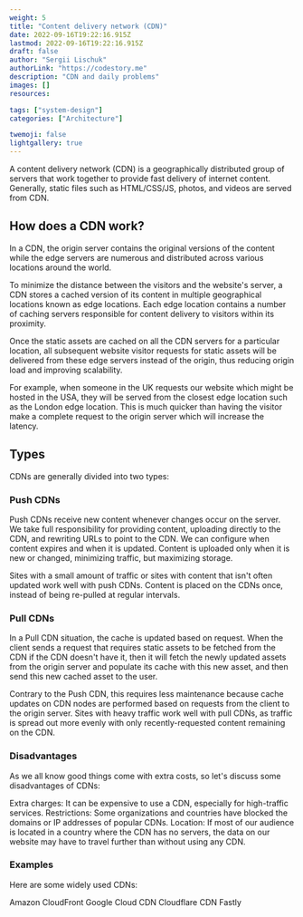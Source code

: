 ```yaml
---
weight: 5
title: "Content delivery network (CDN)"
date: 2022-09-16T19:22:16.915Z
lastmod: 2022-09-16T19:22:16.915Z
draft: false
author: "Sergii Lischuk"
authorLink: "https://codestory.me"
description: "CDN and daily problems"
images: []
resources:

tags: ["system-design"]
categories: ["Architecture"]

twemoji: false
lightgallery: true
---
```


A content delivery network (CDN) is a geographically distributed group of servers that work together to provide fast delivery of internet content. Generally, static files such as HTML/CSS/JS, photos, and videos are served from CDN.

<!--more-->

## How does a CDN work?

In a CDN, the origin server contains the original versions of the content while the edge servers are numerous and distributed across various locations around the world.

To minimize the distance between the visitors and the website's server, a CDN stores a cached version of its content in multiple geographical locations known as edge locations. Each edge location contains a number of caching servers responsible for content delivery to visitors within its proximity.

Once the static assets are cached on all the CDN servers for a particular location, all subsequent website visitor requests for static assets will be delivered from these edge servers instead of the origin, thus reducing origin load and improving scalability.

For example, when someone in the UK requests our website which might be hosted in the USA, they will be served from the closest edge location such as the London edge location. This is much quicker than having the visitor make a complete request to the origin server which will increase the latency.

## Types

CDNs are generally divided into two types:

### Push CDNs

Push CDNs receive new content whenever changes occur on the server. We take full responsibility for providing content, uploading directly to the CDN, and rewriting URLs to point to the CDN. We can configure when content expires and when it is updated. Content is uploaded only when it is new or changed, minimizing traffic, but maximizing storage.

Sites with a small amount of traffic or sites with content that isn't often updated work well with push CDNs. Content is placed on the CDNs once, instead of being re-pulled at regular intervals.

### Pull CDNs

In a Pull CDN situation, the cache is updated based on request. When the client sends a request that requires static assets to be fetched from the CDN if the CDN doesn't have it, then it will fetch the newly updated assets from the origin server and populate its cache with this new asset, and then send this new cached asset to the user.

Contrary to the Push CDN, this requires less maintenance because cache updates on CDN nodes are performed based on requests from the client to the origin server. Sites with heavy traffic work well with pull CDNs, as traffic is spread out more evenly with only recently-requested content remaining on the CDN.

### Disadvantages
As we all know good things come with extra costs, so let's discuss some disadvantages of CDNs:

Extra charges: It can be expensive to use a CDN, especially for high-traffic services.
Restrictions: Some organizations and countries have blocked the domains or IP addresses of popular CDNs.
Location: If most of our audience is located in a country where the CDN has no servers, the data on our website may have to travel further than without using any CDN.

### Examples
Here are some widely used CDNs:

Amazon CloudFront
Google Cloud CDN
Cloudflare CDN
Fastly